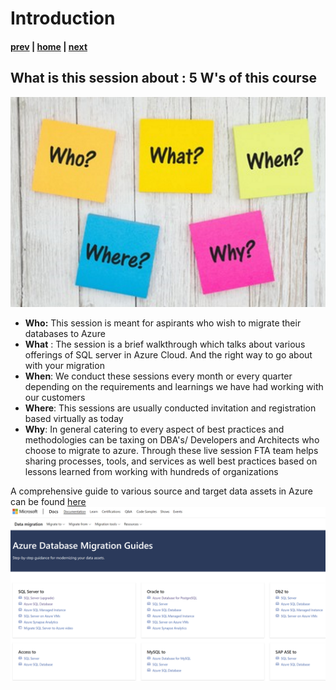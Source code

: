 # Introduction

#### [prev](./readme.md) | [home](./readme.md)  | [next](./choosewhichsql.md)


## What is this session about : 5 W's of this course

![Course Overview](/images/SQLLive_Intro.png)

* **Who:** This session  is meant for aspirants who wish to migrate their databases to Azure
* **What** : The session is a brief walkthrough which talks about various offerings of SQL server in Azure Cloud. And the right way to go about with your migration
* **When**: We conduct these sessions every month or every quarter depending on the requirements and learnings we have had working with our customers
* **Where**: This sessions are usually conducted invitation and registration based virtually as today
* **Why**: In general catering to every aspect of best practices and methodologies can be taxing on DBA's/ Developers and Architects who choose to migrate to azure. Through these live session FTA team helps sharing
processes, tools, and services as well best practices based on lessons learned from working with hundreds of organizations

A comprehensive guide to various source and target data assets in Azure can be found [here](https://docs.microsoft.com/en-us/data-migration/)
![](/images/DataMigrationGuides.png)